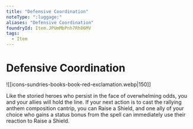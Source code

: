 ```yaml
---
title: "Defensive Coordination"
noteType: ":luggage:"
aliases: "Defensive Coordination"
foundryId: Item.JPUmMbPnh7Rh86MV
tags:
  - Item
---
```


# Defensive Coordination
![[icons-sundries-books-book-red-exclamation.webp|150]]

Like the storied heroes who persist in the face of overwhelming odds, you and your allies will hold the line. If your next action is to cast the rallying anthem composition cantrip, you can Raise a Shield, and one ally of your choice who gains a status bonus from the spell can immediately use their reaction to Raise a Shield.
